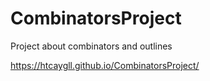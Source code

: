 # CombinatorsProject

Project about combinators and outlines

https://htcaygll.github.io/CombinatorsProject/
